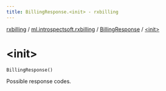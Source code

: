 ```yaml
---
title: BillingResponse.<init> - rxbilling
---
```


[rxbilling](../../index.html) / [ml.introspectsoft.rxbilling](../index.html) / [BillingResponse](index.html) / [&lt;init&gt;](./-init-.html)

# &lt;init&gt;

`BillingResponse()`

Possible response codes.

